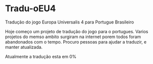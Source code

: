 # Tradu-oEU4
Tradução do jogo Europa Universalis 4 para Portugue Brasileiro

Hoje começo um projeto de tradução do jogo para o portugues. Varios projetos do memso ambito surgiram na internet porem todos foram abandonados com o tempo.
Procuro pessoas para ajudar a traduzir, e manter atualizada.

Atualmente  a tradução esta em 0%
